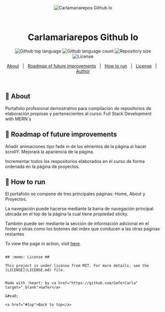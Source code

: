 <div align="center" id="top"> 
  <img src="./.github/app.gif" alt="Carlamariarepos Github Io" />

  &#xa0;

  <!-- <a href="https://carlamariareposgithubio.netlify.app">Demo</a> -->
</div>

<h1 align="center">Carlamariarepos Github Io</h1>

<p align="center">
  <img alt="Github top language" src="https://img.shields.io/github/languages/top/GaferCarla/PortafolioGafer.github.io?color=56BEB8">

  <img alt="Github language count" src="https://img.shields.io/github/languages/count/GaferCarla/PortafolioGafer.github.io?color=56BEB8">

  <img alt="Repository size" src="https://img.shields.io/github/repo-size/GaferCarla/PortafolioGafer.github.io?color=56BEB8">

  <img alt="License" src="https://img.shields.io/github/license/GaferCarla/PortafolioGafer.github.io?color=56BEB8">

  <!-- <img alt="Github issues" src="https://img.shields.io/github/issues/GaferCarla/PortafolioGafer.github.io?color=56BEB8" /> -->

  <!-- <img alt="Github forks" src="https://img.shields.io/github/forks/GaferCarla/PortafolioGafer.github.io?color=56BEB8" /> -->

  <!-- <img alt="Github stars" src="https://img.shields.io/github/stars/GaferCarla/PortafolioGafer.github.io?color=56BEB8" /> -->
</p>

<!-- Status -->

<!-- <h4 align="center"> 
	🚧  Carlamariarepos Github Io 🚀 Under construction...  🚧
</h4> 

<hr> -->

<p align="center">
  <a href="#dart-about">About</a> &#xa0; | &#xa0; 
  <a href="#rocket-Roadmap">Roadmap of future improvements</a> &#xa0; | &#xa0;
  <a href="#checkered_flag-starting">How to run</a> &#xa0; | &#xa0;
  <a href="#memo-license">License</a> &#xa0; | &#xa0;
  <a href="https://github.com/GaferCarla" target="_blank">Author</a>
</p>

<br>

## :dart: About ##

Portafolio profesional demostrativo para compilación de repositorios de elaboración propioas y pertenecientes al curso: Full Stack Development with MERN´s 

## :rocket: Roadmap of future improvements ##

Añadir animaciones tipo fade in de los elmentos de la página al hacer scrollY. Mejorará la apariencia de la página.

Incrementar todos los respositorios elaborados en el curso de forma ordenada en la página de proyectos.

## :checkered_flag: How to run ##

El portafolio se compone de tres principales páginas: Home, About y Proyectos.

La navegación puede hacerse mediante la barra de navegación principal ubicada en el top de la página la cual tiene propiedad sticky.

También puede ser mediante la sección de información adicional en el footer y otras como los botones del index que conducen a las otras páginas restantes

To view the page in action, visit <a href="https://gafercarla.github.io/PortafolioGafer.github.io/index.html">here<a>.

```

## :memo: License ##

This project is under license from MIT. For more details, see the [LICENSE](LICENSE.md) file.


Made with :heart: by <a href="https://github.com/GaferCarla" target="_blank">Gafer</a>

&#xa0;

<a href="#top">Back to top</a>